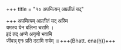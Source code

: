 +++
title = "१० अपमित्यम् अप्रतीतं यद्"

+++
अपमित्यम् अप्रतीतं यद् अस्मि  
यमस्य येन बलिना चरामि ।  
इदं तद् अग्ने अनृणो भवामि  
जीवन्न् एनः प्रति ददामि सर्वम् ॥ +++(Bhatt. ena(ḥ))+++